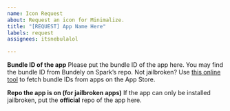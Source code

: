 ```yaml
---
name: Icon Request
about: Request an icon for Minimalize.
title: "[REQUEST] App Name Here"
labels: request
assignees: itsnebulalol

---
```


**Bundle ID of the app**
Please put the bundle ID of the app here. You may find the bundle ID from Bundely on Spark’s repo. Not jailbroken? Use [this online tool](https://offcornerdev.com/bundleid.html) to fetch bundle IDs from apps on the App Store.

**Repo the app is on (for jailbroken apps)**
If the app can only be installed jailbroken, put the **official** repo of the app here.
